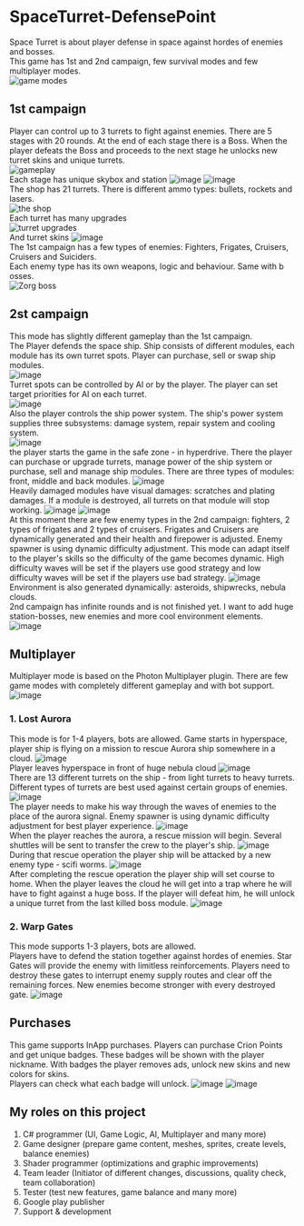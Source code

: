 # SpaceTurret-DefensePoint
Space Turret is about player defense in space against hordes of enemies and bosses.<br>
This game has 1st and 2nd campaign, few survival modes and few multiplayer modes.<br>
![game modes](https://user-images.githubusercontent.com/101559700/167312887-2c20c8e4-4bb4-4a02-938e-999a880732a0.png)
<br>
## 1st campaign<br>
Player can control up to 3 turrets to fight against enemies. There are 5 stages with 20 rounds. At the end of each stage there is a Boss. When the player defeats the Boss and proceeds to the next stage he unlocks new turret skins and unique turrets.<br>
![gameplay](https://user-images.githubusercontent.com/101559700/167313113-1ecb7fc4-9b63-42b4-9907-4578ca380c3d.png)
<br>Each stage has unique skybox and station
![image](https://user-images.githubusercontent.com/101559700/167314213-78561c35-2689-4428-b29b-900f3209cbd4.png)
![image](https://user-images.githubusercontent.com/101559700/167314278-5b3905a5-ff86-4e99-9c42-45eab346fb86.png)
<br>The shop has 21 turrets. There is different ammo types: bullets, rockets and lasers.<br>
![the shop](https://user-images.githubusercontent.com/101559700/167313240-77c4e603-ac04-4a64-879c-b21d0dc8083a.png)
<br>Each turret has many upgrades<br>
![turret upgrades](https://user-images.githubusercontent.com/101559700/167313377-2ffafe5a-6ef7-44e6-bb1d-fb9abc11e3d1.png)
<br>And turret skins
![image](https://user-images.githubusercontent.com/101559700/167709506-9f83ee08-c216-41a7-9eb6-c27dffb5357a.png)
<br>
The 1st campaign has a few types of enemies: Fighters, Frigates, Cruisers, Cruisers and Suiciders.<br> 
Each enemy type has its own weapons, logic and behaviour. Same with b osses.<br>
![Zorg boss](https://user-images.githubusercontent.com/101559700/167636112-cd5e17be-786c-4da5-b18f-f2dbce3d3d5b.png)

## 2st campaign<br>
This mode has slightly different gameplay than the 1st campaign. <br>
The Player defends the space ship. Ship consists of different modules, each module has its own turret spots. Player can purchase, sell or swap ship modules.<br>
![image](https://user-images.githubusercontent.com/101559700/167655957-650f3d70-35aa-4108-a02c-146320484e95.png)
<br>
Turret spots can be controlled by AI or by the player. The player can set target priorities for AI on each turret.<br>
![image](https://user-images.githubusercontent.com/101559700/167656665-91fb7906-1d64-406f-b05b-1ce84dfb0d9a.png)
<br>
Also the player controls the ship power system. The ship's power system supplies three subsystems: damage system, repair system and cooling system.<br>
![image](https://user-images.githubusercontent.com/101559700/167657344-ed9e600f-a108-4be1-a162-7d962f7e12cd.png)
<br>
the player starts the game in the safe zone - in hyperdrive. There the player can purchase or upgrade turrets, manage power of the ship system or purchase, sell and manage ship modules. There are three types of modules: front, middle and back modules.
![image](https://user-images.githubusercontent.com/101559700/167658379-156eb29d-381e-45a2-a0bf-e8ec63845e79.png)
<br>
Heavily damaged modules have visual damages: scratches and plating damages. If a module is destroyed, all turrets on that module will stop working.
![image](https://user-images.githubusercontent.com/101559700/167660311-84cf2518-2dae-4b79-918f-5e44da83580a.png)
![image](https://user-images.githubusercontent.com/101559700/167660619-dd980db8-c1bd-46ab-859b-8a7a6792b160.png)
<br>
At this moment there are few enemy types in the 2nd campaign: fighters, 2 types of frigates and 2 types of cruisers. Frigates and Cruisers are dynamically generated and their health and firepower is adjusted. Enemy spawner is using dynamic difficulty adjustment. This mode can adapt itself to the player's skills so the difficulty of the game becomes dynamic. High difficulty waves will be set if the players use good strategy and low difficulty waves will be set if the players use bad strategy.
![image](https://user-images.githubusercontent.com/101559700/167707555-9c6e6fca-026b-4762-af75-6cddf7a6e579.png)
<br>
Environment is also generated dynamically: asteroids, shipwrecks, nebula clouds.<br>
2nd campaign has infinite rounds and is not finished yet. I want to add huge station-bosses, new enemies and more cool environment elements.
![image](https://user-images.githubusercontent.com/101559700/167708640-d26dbb49-7352-4aa9-88fd-356cba810cc7.png)

## Multiplayer<br>
Multiplayer mode is based on the Photon Multiplayer plugin. There are few game modes with completely different gameplay and with bot support.
![image](https://user-images.githubusercontent.com/101559700/167709991-b4617f3e-d48c-437b-9b09-5ce716baed70.png)

### 1. Lost Aurora<br>
This mode is for 1-4 players, bots are allowed. Game starts in hyperspace, player ship is flying on a mission to rescue Aurora ship somewhere in a cloud.
![image](https://user-images.githubusercontent.com/101559700/167712395-27101d8e-9b63-49f6-8219-606b69ab1a25.png)
<br>
Player leaves hyperspace in front of huge nebula cloud
![image](https://user-images.githubusercontent.com/101559700/167712547-9db9a8b6-63ec-49a8-bc64-f195977311ce.png)
<br>
There are 13 different turrets on the ship - from light turrets to heavy turrets. Different types of turrets are best used against certain groups of enemies.
![image](https://user-images.githubusercontent.com/101559700/167712930-7617ab1d-e182-422e-8b68-ccd03725a06f.png)
<br>
The player needs to make his way through the waves of enemies to the place of the aurora signal. Enemy spawner is using dynamic difficulty adjustment for best player experience.
![image](https://user-images.githubusercontent.com/101559700/167713042-a931cb98-801d-4b31-a7cc-d6e44aff41c2.png)
<br>
When the player reaches the aurora, a rescue mission will begin. Several shuttles will be sent to transfer the crew to the player's ship.
![image](https://user-images.githubusercontent.com/101559700/167713240-5fda55e7-2bc9-466e-8897-177c0eb98035.png)
<br>
During that rescue operation the player ship will be attacked by a new enemy type - scifi worms.
![image](https://user-images.githubusercontent.com/101559700/167713574-eb681b9d-fd22-452b-ab75-0acf8730aac9.png)
<br>
After completing the rescue operation the player ship will set course to home. When the player leaves the cloud he will get into a trap where he will have to fight against a huge boss. If the player will defeat him, he will unlock a unique turret from the last killed boss module.
![image](https://user-images.githubusercontent.com/101559700/167713851-3095ad6d-f6e3-4de5-93b3-3a76f58192d8.png)
<br>

### 2. Warp Gates<br>
This mode supports 1-3 players, bots are allowed.<br>
Players have to defend the station together against hordes of enemies. Star Gates will provide the enemy with limitless reinforcements. Players need to destroy these gates to interrupt enemy supply routes and clear off the remaining forces. New enemies become stronger with every destroyed gate.
![image](https://user-images.githubusercontent.com/101559700/167715220-8bade8f1-3517-4aab-b0d7-1189ea5873c2.png)

## Purchases<br>
This game supports InApp purchases. Players can purchase Crion Points and get unique badges. These badges will be shown with the player nickname. With badges the player removes ads, unlock new skins and new colors for skins.<br>
Players can check what each badge will unlock.
![image](https://user-images.githubusercontent.com/101559700/167783429-7ca19cfe-84f3-4f9e-ab28-071b0f0975aa.png)
![image](https://user-images.githubusercontent.com/101559700/167783491-06524fb6-79dd-4ad2-9ae2-acbce2720ca9.png)

## My roles on this project<br>
1. C# programmer (UI, Game Logic, AI, Multiplayer and many more)
2. Game designer (prepare game content, meshes, sprites, create levels, balance enemies)
3. Shader programmer (optimizations and graphic improvements)
4. Team leader (Initiator of different changes, discussions, quality check, team collaboration)
5. Tester (test new features, game balance and many more)
6. Google play publisher
7. Support & development
